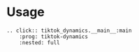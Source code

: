 # Usage

```{eval-rst}
.. click:: tiktok_dynamics.__main__:main
    :prog: tiktok-dynamics
    :nested: full
```

